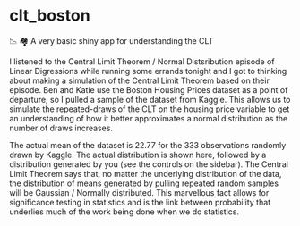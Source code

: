 # clt_boston
📉 🏘️ A very basic shiny app for understanding the CLT


I listened to the Central Limit Theorem / Normal Distsribution episode of Linear Digressions while running some errands tonight and I got to thinking about making a simulation of the Central Limit Theorem based on their episode. Ben and Katie use the Boston Housing Prices dataset as a point of departure, so I pulled a sample of the dataset from Kaggle. This allows us to simulate the repeated-draws of the CLT on the housing price variable to get an understanding of how it better approximates a normal distribution as the number of draws increases.

The actual mean of the dataset is 22.77 for the 333 observations randomly drawn by Kaggle. The actual distribution is shown here, followed by a distribution generated by you (see the controls on the sidebar). The Central Limit Theorem says that, no matter the underlying distribution of the data, the distribution of means generated by pulling repeated random samples will be Gaussian / Normally distributed. This marvellous fact allows for significance testing in statistics and is the link between probability that underlies much of the work being done when we do statistics.
